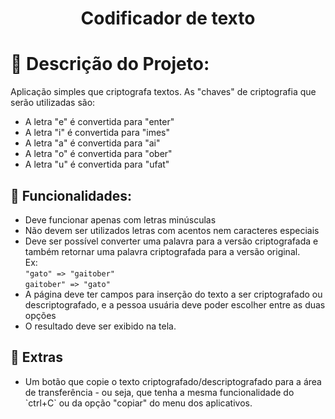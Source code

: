     
<h1 align="center">Codificador de texto</h1>


<h1 id="description">🏁 Descrição do Projeto:</h1>
    <p>
    Aplicação simples que criptografa textos. As "chaves" de criptografia que serão utilizadas são:
    </p>
    <ul>
    <li>A letra "e" é convertida para "enter"</li>
    <li>A letra "i" é convertida para "imes"</li>
    <li>A letra "a" é convertida para "ai"</li>
    <li>A letra "o" é convertida para "ober"</li>
    <li>A letra "u" é convertida para "ufat"</li>
    </ul>

<h2 id="features">🏁 Funcionalidades:</h2>
    <p>

  - Deve funcionar apenas com letras minúsculas
    <br>
  - Não devem ser utilizados letras com acentos nem caracteres especiais
    <br>
  - Deve ser possível converter uma palavra para a versão criptografada e também retornar uma palavra criptografada para a versão original.
    <br>
     Ex:<br>
    `"gato" => "gaitober"`<br>
    `gaitober" => "gato"`
    <br>
  - A página deve ter campos para inserção do texto a ser criptografado ou descriptografado, e a pessoa usuária deve poder escolher entre as duas opções
    <br>
  - O resultado deve ser exibido na tela.
    </p>

  <h2 id="extra">🏁 Extras</h2>
  <ul>
  <li>Um botão que copie o texto criptografado/descriptografado para a área de transferência - ou seja, que tenha a mesma funcionalidade do `ctrl+C` ou da opção "copiar" do menu dos aplicativos.</li>
  </ul>